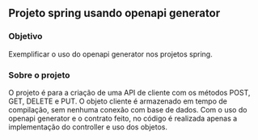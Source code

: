 ## Projeto spring usando openapi generator

### Objetivo
Exemplificar o uso do openapi generator nos projetos spring.

### Sobre o projeto
O projeto é para a criação de uma API de cliente com os métodos POST, GET, DELETE e PUT. 
O objeto cliente é armazenado em tempo de compilação, sem nenhuma conexão com base de dados.
Com o uso do openapi generator e o contrato feito, no código é realizada apenas a implementação do controller e uso dos objetos.
